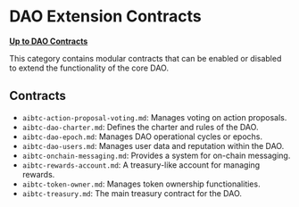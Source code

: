 # DAO Extension Contracts

**[Up to DAO Contracts](../README.md)**

This category contains modular contracts that can be enabled or disabled to extend the functionality of the core DAO.

## Contracts

- `aibtc-action-proposal-voting.md`: Manages voting on action proposals.
- `aibtc-dao-charter.md`: Defines the charter and rules of the DAO.
- `aibtc-dao-epoch.md`: Manages DAO operational cycles or epochs.
- `aibtc-dao-users.md`: Manages user data and reputation within the DAO.
- `aibtc-onchain-messaging.md`: Provides a system for on-chain messaging.
- `aibtc-rewards-account.md`: A treasury-like account for managing rewards.
- `aibtc-token-owner.md`: Manages token ownership functionalities.
- `aibtc-treasury.md`: The main treasury contract for the DAO.
